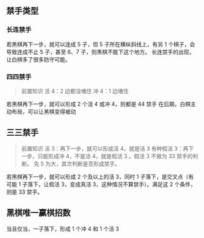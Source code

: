 ## 禁手类型

### 长连禁手

若黑棋再下一步，就可以连成 5 子，但 5 子所在横纵斜线上，有另 1 个棋子，会导致连成不止 5 子，甚至 6、7 子，则黑棋不能下这个地方。
长连禁手的出现，让白棋多了很多防守可能。

### 四四禁手

> 前置知识
活 4：2 边都没堵住
冲 4：1 边堵住

若黑棋再下一步，就可以形成 2 个活 4 或冲 4，则都是 44 禁手
在后期，白棋主动布局，可以让黑棋变得被动

## 三三禁手

>前置知识
活 3：再下一步，就可以形成活 4，就是活 3
有种假活 3：再下一步，只能形成冲 4，不是活 4，就是假活 3 。假活 3 不做为 33 禁手的判断。
先 5 为大，其次判断是否形成禁手。

若黑棋再下一步，就可以形成 2 个及以上的活 3，同时 1 子落下，是交叉点（有可能 1 子落下，让假活 3，变成真活 3，这种情况不算禁手）。满足这 2 个条件，则是 33 禁手。

## 黑棋唯一赢棋招数

当且仅当，一子落下，形成 1 个冲 4 和 1 个活 3
